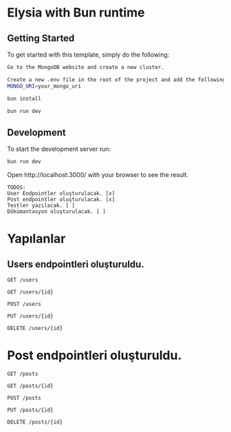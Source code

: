 # Elysia with Bun runtime

## Getting Started

To get started with this template, simply do the following:

```bash
Go to the MongoDB website and create a new cluster.
```

```bash
Create a new .env file in the root of the project and add the following:
MONGO_URI=your_mongo_uri
```

```bash
bun install
```

```bash
bun run dev
```


## Development

To start the development server run:

```bash
bun run dev
```

Open http://localhost:3000/ with your browser to see the result.

```
TODOS:
User Endpointler oluşturulacak. [x]
Post endpointler oluşturulacak. [x]
Testler yazılacak. [ ]
Dökümantasyon oluşturulacak. [ ]
```

# Yapılanlar

## Users endpointleri oluşturuldu.

```
GET /users
```

```
GET /users/{id}
```

```
POST /users
```

```
PUT /users/{id}
```

```
DELETE /users/{id}
```


# Post endpointleri oluşturuldu.

```
GET /posts
```

```
GET /posts/{id}
```

```
POST /posts
```

```
PUT /posts/{id}
```

```
DELETE /posts/{id}
```